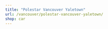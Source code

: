 ```yaml
---
title: "Polestar Vancouver Yaletown"
url: /vancouver/polestar-vancouver-yaletown/
shop: car
---
```

